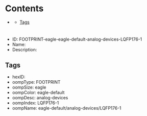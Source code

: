 



Contents
========

* [](#)
	* [Tags](#tags)

# 

- ID: FOOTPRINT-eagle-eagle-default-analog-devices-LQFP176-1
- Name: 
- Description: 

## Tags

- hexID: 
- oompType: FOOTPRINT
- oompSize: eagle
- oompColor: eagle-default
- oompDesc: analog-devices
- oompIndex: LQFP176-1
- oompName: eagle-default/analog-devices/LQFP176-1
